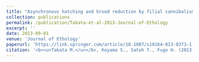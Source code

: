 ```yaml
---
title: "Asynchronous hatching and brood reduction by filial cannibalism in the burying beetle *Nicrophorus quadripunctatus*"
collection: publications
permalink: /publication/Takata-et-al-2013-Journal-of-Ethology
excerpt: ''
date: 2013-09-01
venue: 'Journal of Ethology'
paperurl: 'https://link.springer.com/article/10.1007/s10164-013-0373-1'
citation: '<b><u>Takata M.</u></b>, Koyama S., Satoh T., Fugo H. (2013) <b><i>Journal of Ethology</i></b> 31: 249-254.'
---
```


<!-- 論文の要約・解説など入れたければここ打つ -->
